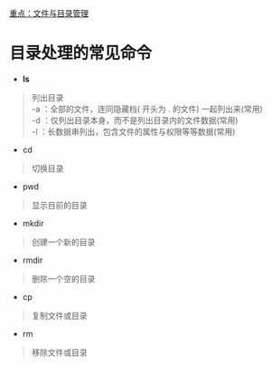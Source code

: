 [重点：文件与目录管理](http://www.runoob.com/linux/linux-file-content-manage.html)

# 目录处理的常见命令

- **ls**
> 列出目录  
-a ：全部的文件，连同隐藏档( 开头为 . 的文件) 一起列出来(常用)  
-d ：仅列出目录本身，而不是列出目录内的文件数据(常用)  
-l ：长数据串列出，包含文件的属性与权限等等数据(常用)  
- cd
> 切换目录  
- pwd
> 显示目前的目录  
- mkdir
> 创建一个新的目录  
- rmdir
> 删除一个空的目录  
- cp
> 复制文件或目录  
- rm
> 移除文件或目录  

